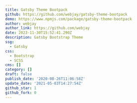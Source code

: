 ```yaml
---
title: Gatsby Theme Bootpack
github: https://github.com/webjay/gatsby-theme-bootpack
demo: https://www.npmjs.com/package/gatsby-theme-bootpack
author: webjay
author_link: https://github.com/webjay
date: 2023-11-30T15:52:41.290Z
description: Gatsby Bootstrap Theme
ssg:
  - Gatsby
css:
  - Bootstrap
  - SCSS
cms: []
category: []
draft: false
publish_date: '2020-08-26T11:06:58Z'
update_date: '2021-05-03T14:27:54Z'
github_star: 1
github_fork: 0
---
```

